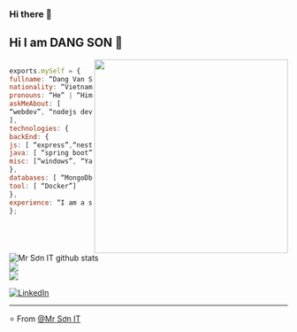 ### Hi there 👋

### <h2> Hi I am DANG SON 👋 </h2>

<img align='right' src="https://i.pinimg.com/236x/6a/94/bd/6a94bd982502f3cc5a8140e913bee93f.jpg" width="350">


```js

exports.mySelf = {
fullname: “Dang Van Son”,
nationality: “Vietnamese”,
pronouns: “He” | “Him”,
askMeAbout: [
“webdev”, “nodejs dev”, “backend dev”, “javascript”, “typescript”, “mysql”, “mongodb”, “nestjs”, “expressjs”,“java”,
],
technologies: {
backEnd: {
js: [ “express”,“nestjs”],
java: [ “spring boot”],
misc: [“windows”, “Yarn”]
},
databases: [ “MongoDb”,“mysql”,“redis”],
tool: [ “Docker”]
},
experience: “I am a software engineer student”
};

```


![Mr Sơn IT github stats](https://github-readme-stats.vercel.app/api?username=DangSon02&theme=radical&hide_border=false&include_all_commits=false&count_private=false)<br/>
![](https://github-readme-streak-stats.herokuapp.com/?user=DangSon02&theme=radical&hide_border=false)<br/>
![](https://github-readme-stats.vercel.app/api/top-langs/?username=DangSon02&theme=radical&hide_border=false&include_all_commits=false&count_private=false&layout=compact)

<a href="https://www.linkedin.com/in/s%C6%A1n-%C4%91%E1%BA%B7ng-aa88a0267/"><img src="https://img.shields.io/badge/LinkedIn-%230077B5.svg?&style=flat-square&logo=linkedin&logoColor=white" alt="LinkedIn"></a>

---

⭐️ From [@Mr Sơn IT](https://github.com/DangSon02)
